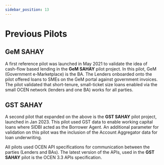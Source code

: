 ```yaml
---
sidebar_position: 13
---
```


# Previous Pilots

## GeM SAHAY

A first reference pilot was launched in May 2021 to validate the idea of cash-flow based lending in the **GeM SAHAY** pilot project. In this pilot, GeM (Government e-Marketplace) is the BA. The Lenders onboarded onto the pilot offered loans to SMEs on the GeM portal against government invoices. The pilot validated that short-tenure, small-ticket size loans enabled via the small OCEN network (lenders and one BA) works for all parties. 

## GST SAHAY

A second pilot that expanded on the above is the **GST SAHAY** pilot project, launched in Jan 2023. This pilot used GST data to enable working capital loans where SIDBI acted as the Borrower Agent. An additional parameter for validation on this pilot was the inclusion of the Account Aggregator data for loan underwriting. 

All pilots used OCEN API specifications for communication between the parties (Lenders and BAs). The latest version of the APIs, used in the **GST SAHAY** pilot is the OCEN 3.3 APIs specification.  
